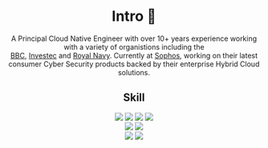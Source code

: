 <h1 align="center">Intro 🚀</h1>

<p align="center">A Principal Cloud Native Engineer with over 10+ years experience working with a variety of organistions including the <br/> <a href="https://www.bbc.co.uk">BBC</a>, <a href="https://www.investec.com/en_gb/wealth.html">Investec</a> and <a href="https://www.royalnavy.mod.uk/">Royal Navy</a>. Currently at <a href="https://www.sophos.com/">Sophos</a>, working on their latest consumer Cyber Security products backed by their enterprise Hybrid Cloud solutions.</p>

<h2 align="center">Skill</h2>
<p align="center">
    <img src="https://img.shields.io/badge/-Python-yellow?style=for-the-badge&logo=python"/>
    <img src="https://img.shields.io/badge/-Flutter-blue?style=for-the-badge&logo=flutter"/>
    <img src="https://img.shields.io/badge/-Node.JS-7F52FF?style=for-the-badge&logo=node.js&logoColor=white"/>
    <img src="https://img.shields.io/badge/-Java-red?style=for-the-badge&logo=java"/>
    <br>
    <img src="https://img.shields.io/badge/-GIT-gray?style=for-the-badge&logo=git"/>
    <img src="https://img.shields.io/badge/-React-61DAFB?style=for-the-badge&logo=React&logoColor=black"/>
    <br>
    <img src="https://img.shields.io/badge/AWS-232F3E?style=for-the-badge&logo=amazon-aws"/>      
    <img src="https://img.shields.io/badge/Google%20Cloud-black?style=for-the-badge&logo=google-cloud"/>
</p>

<!--
**jrcryer/jrcryer** is a ✨ _special_ ✨ repository because its `README.md` (this file) appears on your GitHub profile.

Here are some ideas to get you started:

- 🔭 I’m currently working on ...
- 🌱 I’m currently learning ...
- 👯 I’m looking to collaborate on ...
- 🤔 I’m looking for help with ...
- 💬 Ask me about ...
- 📫 How to reach me: ...
- 😄 Pronouns: ...
- ⚡ Fun fact: ...
-->
